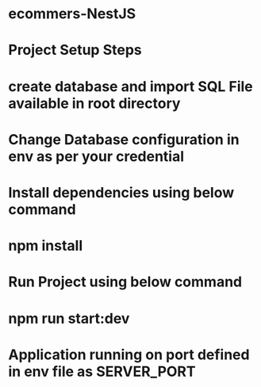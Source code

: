 # ecommers-NestJS

# Project Setup Steps

# create database and import SQL File available in root directory
# Change Database configuration in env as per your credential

# Install dependencies using below command
# npm install

# Run Project using below command
# npm run start:dev

# Application running on port defined in env file as SERVER_PORT